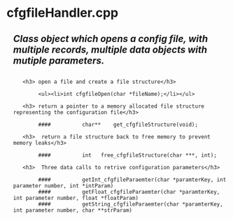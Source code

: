 <h1>cfgfileHandler.cpp</h1>
 
<div style="margin-left: 15px;"><h2><i>Class object which opens a config file, with multiple records, multiple data objects with mutiple parameters.</i><h2></div>

<div style="margin-left: 15px;">

       <h3> open a file and create a file structure</h3>
  
            <ul><li>int cfgfileOpen(char *fileName);</li></ul>

       <h3> return a pointer to a memory allocated file structure representing the configuration file</h3>
  
            ####          char** 	get_cfgfileStructure(void);

       <h3>  return a file structure back to free memory to prevent memory leaks</h3>
  
            ####          int 	free_cfgfileStructure(char ***, int);
  
       <h3>  Three data calls to retrive configuration parameters</h3>
  
            ####          getInt_cfgfileParaemter(char *paramterKey, int parameter number, int *intParam)
            ####          getFloat_cfgfileParaemter(char *paramterKey, int parameter number, float *floatParam)
            ####          getString_cfgfileParaemter(char *paramterKey, int parameter number, char **strParam)

  

</div>

